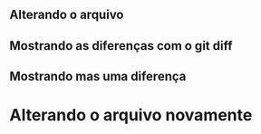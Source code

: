 ## Alterando o arquivo
## Mostrando as diferenças com o git diff

## Mostrando mas uma diferença
<h1>Alterando o arquivo novamente</h1>